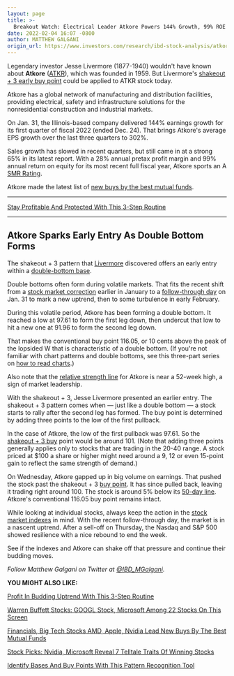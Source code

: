 ```yaml
---
layout: page
title: >-
  Breakout Watch: Electrical Leader Atkore Powers 144% Growth, 99% ROE
date: 2022-02-04 16:07 -0800
author: MATTHEW GALGANI
origin_url: https://www.investors.com/research/ibd-stock-analysis/atkore-sparks-jesse-livermore-shakeout-plus-three-buy-point/
---
```





Legendary investor Jesse Livermore (1877-1940) wouldn't have known about **Atkore** ([ATKR](https://research.investors.com/quote.aspx?symbol=ATKR)), which was founded in 1959. But Livermore's [shakeout + 3 early buy point](https://www.investors.com/how-to-invest/investors-corner/jesse-livermore-was-a-big-fan-of-this-chart-pattern/) could be applied to ATKR stock today.




Atkore has a global network of manufacturing and distribution facilities, providing electrical, safety and infrastructure solutions for the nonresidential construction and industrial markets.


On Jan. 31, the Illinois-based company delivered 144% earnings growth for its first quarter of fiscal 2022 (ended Dec. 24). That brings Atkore's average EPS growth over the last three quarters to 302%.


Sales growth has slowed in recent quarters, but still came in at a strong 65% in its latest report. With a 28% annual pretax profit margin and 99% annual return on equity for its most recent full fiscal year, Atkore sports an A [SMR Rating](https://www.investors.com/how-to-invest/investors-corner/how-to-find-top-stocks-2/).


Atkore made the latest list of [new buys by the best mutual funds](https://www.investors.com/etfs-and-funds/mutual-funds/best-mutual-funds-scoop-up-apple-nvidia-microsoft-as-new-market-uptrend-begins/).




---


[Stay Profitable And Protected With This 3-Step Routine](https://www.investors.com/how-to-invest/investors-corner/investing-in-stocks-start-with-stock-market-investing-routine-routine/)




---


Atkore Sparks Early Entry As Double Bottom Forms
------------------------------------------------


The shakeout + 3 pattern that [Livermore](https://en.wikipedia.org/wiki/Jesse_Livermore) discovered offers an early entry within a [double-bottom base](https://www.investors.com/how-to-invest/chart-reading-for-beginners-chart-patterns-cup-with-handle-double-bottom-flat-base/).


Double bottoms often form during volatile markets. That fits the recent shift from a [stock market correction](https://www.investors.com/how-to-invest/investors-corner/stock-market-correction-put-to-use-build-a-watchlist/) earlier in January to a [follow-through day](https://www.investors.com/how-to-invest/investors-corner/what-is-a-follow-through-day/) on Jan. 31 to mark a new uptrend, then to some turbulence in early February.


During this volatile period, Atkore has been forming a double bottom. It reached a low at 97.61 to form the first leg down, then undercut that low to hit a new one at 91.96 to form the second leg down.


That makes the conventional buy point 116.05, or 10 cents above the peak of the lopsided W that is characteristic of a double bottom. (If you're not familiar with chart patterns and double bottoms, see this three-part series on [how to read charts](https://www.investors.com/how-to-invest/stock-chart-reading-for-beginners/).)


Also note that the [relative strength line](https://www.investors.com/how-to-invest/investors-corner/growth-stocks-breakout-specialty-tool-relative-strength-line/) for Atkore is near a 52-week high, a sign of market leadership.


With the shakeout + 3, Jesse Livermore presented an earlier entry. The shakeout + 3 pattern comes when — just like a double bottom — a stock starts to rally after the second leg has formed. The buy point is determined by adding three points to the low of the first pullback.


In the case of Atkore, the low of the first pullback was 97.61. So the [shakeout + 3 buy](https://www.investors.com/how-to-invest/investors-corner/chart-reading-202-why-the-shakeout-3-pattern-makes-money/) point would be around 101. (Note that adding three points generally applies only to stocks that are trading in the 20-40 range. A stock priced at $100 a share or higher might need around a 9, 12 or even 15-point gain to reflect the same strength of demand.)


On Wednesday, Atkore gapped up in big volume on earnings. That pushed the stock past the shakeout + 3 [buy point](https://www.investors.com/how-to-invest/investors-corner/chart-reading-basics-how-a-buy-point-marks-a-time-of-opportunity/). It has since pulled back, leaving it trading right around 100. The stock is around 5% below its [50-day line](https://www.investors.com/how-to-invest/investors-corner/what-is-the-50-day-moving-average-when-to-buy-or-sell-growth-stocks/). Atkore's conventional 116.05 buy point remains intact.


While looking at individual stocks, always keep the action in the [stock market indexes](https://www.investors.com/market-trend/stock-market-today/stock-market-today-market-trends-best-stocks-buy-watch/) in mind. With the recent follow-through day, the market is in a nascent uptrend. After a sell-off on Thursday, the Nasdaq and S&P 500 showed resilience with a nice rebound to end the week.


See if the indexes and Atkore can shake off that pressure and continue their budding moves.



*Follow Matthew Galgani on Twitter at [@IBD\_MGalgani](https://twitter.com/ibd_mgalgani).*


**YOU MIGHT ALSO LIKE:**


[Profit In Budding Uptrend With This 3-Step Routine](https://www.investors.com/how-to-invest/investors-corner/investing-in-stocks-start-with-stock-market-investing-routine-routine/)


[Warren Buffett Stocks: GOOGL Stock, Microsoft Among 22 Stocks On This Screen](https://www.investors.com/research/warren-buffett-stocks-investing-strategy/)


[Financials, Big Tech Stocks AMD, Apple, Nvidia Lead New Buys By The Best Mutual Funds](https://www.investors.com/etfs-and-funds/mutual-funds/best-mutual-funds-invest-in-amd-apple-nvidia-and-financials-kick-off-2022/)


[Stock Picks: Nvidia, Microsoft Reveal 7 Telltale Traits Of Winning Stocks](https://www.investors.com/research/stock-picks-best-stocks-to-buy-and-watch/)


[Identify Bases And Buy Points With This Pattern Recognition Tool](https://www.investors.com/product/marketsmith/?artProdLink=MarketSmith)




